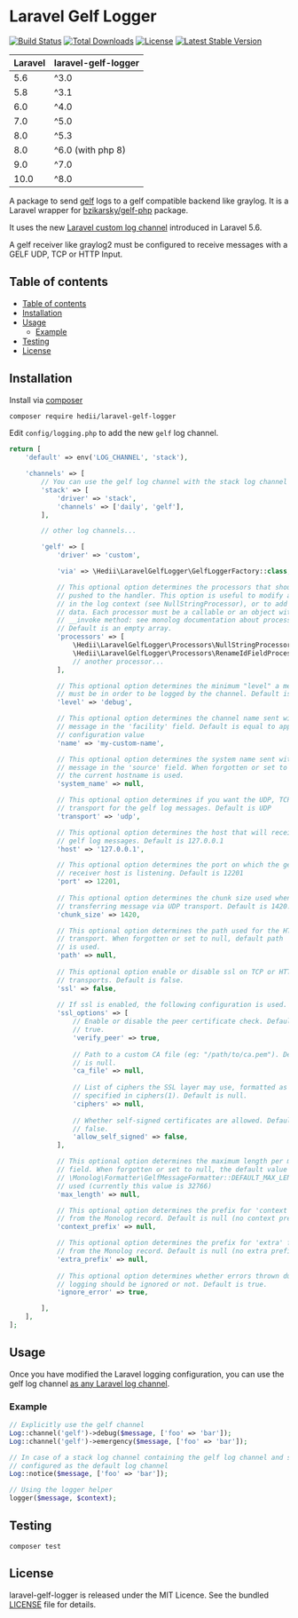 # Laravel Gelf Logger

[![Build Status](https://github.com/hedii/laravel-gelf-logger/workflows/Tests/badge.svg)](https://github.com/hedii/laravel-gelf-logger/actions)
[![Total Downloads](https://poser.pugx.org/hedii/laravel-gelf-logger/downloads)](//packagist.org/packages/hedii/laravel-gelf-logger)
[![License](https://poser.pugx.org/hedii/laravel-gelf-logger/license)](//packagist.org/packages/hedii/laravel-gelf-logger)
[![Latest Stable Version](https://poser.pugx.org/hedii/laravel-gelf-logger/v)](//packagist.org/packages/hedii/laravel-gelf-logger)

| **Laravel** | **laravel-gelf-logger** |
|-------------|-------------------------|
| 5.6         | ^3.0                    |
| 5.8         | ^3.1                    |
| 6.0         | ^4.0                    |
| 7.0         | ^5.0                    |
| 8.0         | ^5.3                    |
| 8.0         | ^6.0 (with php 8)       |
| 9.0         | ^7.0                    |
| 10.0        | ^8.0                    |

A package to send [gelf](http://docs.graylog.org/en/2.1/pages/gelf.html) logs to a gelf compatible backend like graylog. It is a Laravel wrapper for [bzikarsky/gelf-php](https://github.com/bzikarsky/gelf-php) package.

It uses the new [Laravel custom log channel](https://laravel.com/docs/master/logging) introduced in Laravel 5.6.

A gelf receiver like graylog2 must be configured to receive messages with a GELF UDP, TCP or HTTP Input.

## Table of contents

- [Table of contents](#table-of-contents)
- [Installation](#installation)
- [Usage](#usage)
  - [Example](#example)
- [Testing](#testing)
- [License](#license)

## Installation

Install via [composer](https://getcomposer.org/doc/00-intro.md)

```sh
composer require hedii/laravel-gelf-logger
```

Edit `config/logging.php` to add the new `gelf` log channel.

```php
return [
    'default' => env('LOG_CHANNEL', 'stack'),

    'channels' => [
        // You can use the gelf log channel with the stack log channel
        'stack' => [
            'driver' => 'stack',
            'channels' => ['daily', 'gelf'],
        ],

        // other log channels...

        'gelf' => [
            'driver' => 'custom',

            'via' => \Hedii\LaravelGelfLogger\GelfLoggerFactory::class,

            // This optional option determines the processors that should be
            // pushed to the handler. This option is useful to modify a field
            // in the log context (see NullStringProcessor), or to add extra
            // data. Each processor must be a callable or an object with an
            // __invoke method: see monolog documentation about processors.
            // Default is an empty array.
            'processors' => [
                \Hedii\LaravelGelfLogger\Processors\NullStringProcessor::class,
                \Hedii\LaravelGelfLogger\Processors\RenameIdFieldProcessor::class,
                // another processor...
            ],

            // This optional option determines the minimum "level" a message
            // must be in order to be logged by the channel. Default is 'debug'
            'level' => 'debug',

            // This optional option determines the channel name sent with the
            // message in the 'facility' field. Default is equal to app.env
            // configuration value
            'name' => 'my-custom-name',

            // This optional option determines the system name sent with the
            // message in the 'source' field. When forgotten or set to null,
            // the current hostname is used.
            'system_name' => null,

            // This optional option determines if you want the UDP, TCP or HTTP
            // transport for the gelf log messages. Default is UDP
            'transport' => 'udp',

            // This optional option determines the host that will receive the
            // gelf log messages. Default is 127.0.0.1
            'host' => '127.0.0.1',

            // This optional option determines the port on which the gelf
            // receiver host is listening. Default is 12201
            'port' => 12201,
            
            // This optional option determines the chunk size used when
            // transferring message via UDP transport. Default is 1420.
            'chunk_size' => 1420,

            // This optional option determines the path used for the HTTP
            // transport. When forgotten or set to null, default path '/gelf'
            // is used.
            'path' => null,
            
            // This optional option enable or disable ssl on TCP or HTTP
            // transports. Default is false.
            'ssl' => false,
            
            // If ssl is enabled, the following configuration is used.
            'ssl_options' => [
                // Enable or disable the peer certificate check. Default is
                // true.
                'verify_peer' => true,
                
                // Path to a custom CA file (eg: "/path/to/ca.pem"). Default
                // is null.
                'ca_file' => null,
                
                // List of ciphers the SSL layer may use, formatted as
                // specified in ciphers(1). Default is null.
                'ciphers' => null,
                
                // Whether self-signed certificates are allowed. Default is
                // false.
                'allow_self_signed' => false,
            ],

            // This optional option determines the maximum length per message
            // field. When forgotten or set to null, the default value of 
            // \Monolog\Formatter\GelfMessageFormatter::DEFAULT_MAX_LENGTH is
            // used (currently this value is 32766)
            'max_length' => null,

            // This optional option determines the prefix for 'context' fields
            // from the Monolog record. Default is null (no context prefix)
            'context_prefix' => null,

            // This optional option determines the prefix for 'extra' fields
            // from the Monolog record. Default is null (no extra prefix)
            'extra_prefix' => null,
            
            // This optional option determines whether errors thrown during
            // logging should be ignored or not. Default is true.
            'ignore_error' => true,

        ],
    ],
];
```

## Usage

Once you have modified the Laravel logging configuration, you can use the gelf log channel [as any Laravel log channel](https://laravel.com/docs/master/logging#writing-log-messages).

### Example

```php
// Explicitly use the gelf channel
Log::channel('gelf')->debug($message, ['foo' => 'bar']);
Log::channel('gelf')->emergency($message, ['foo' => 'bar']);

// In case of a stack log channel containing the gelf log channel and stack
// configured as the default log channel
Log::notice($message, ['foo' => 'bar']);

// Using the logger helper
logger($message, $context);
```

## Testing

```
composer test
```

## License

laravel-gelf-logger is released under the MIT Licence. See the bundled [LICENSE](https://github.com/hedii/laravel-gelf-logger/blob/master/LICENSE.md) file for details.
